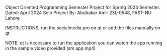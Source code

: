 Object Oriented Programming Semester Project for Spring 2024 Semester.
Dated: April 2024
Solo Project By: Abubakar Amir
23L-0548, FAST-NU Lahore


INSTRUCTIONS, 
run the socialmedia.pro on qt or add the files manually on qt

NOTE: qt is necessary to run the application
you can watch the app running in the sample video provided (sm app.mp4)
